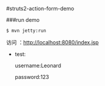 #struts2-action-form-demo

###run demo

```shell
$ mvn jetty:run
```

访问 ：[http://localhost:8080/index.jsp](http://localhost:8080/index.jsp) 


- test:

    username:Leonard
    
    password:123